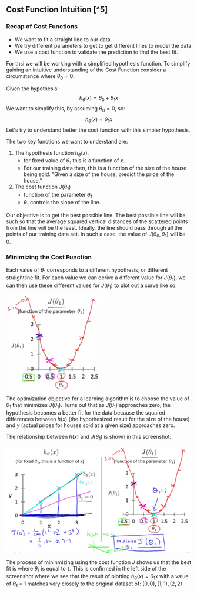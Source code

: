 ## Cost Function Intuition [^5]

### Recap of Cost Functions

* We want to fit a straight line to our data
* We try different parameters to get to get different lines to model the data
* We use a cost function to validate the prediction to find the best fit.

For thsi we will be working with a simplified hypothesis function. To simplify gaining an intuitive understanding of the Cost Function consider a circumstance where $\theta_{0} = 0$.

Given the hypothesis:
$$
h_{\theta}(x) = \theta_{0} + \theta_{1}x
$$
We want to simplify this, by assuming $\theta_{0} = 0$, so:
$$
h_{\theta}(x) = \theta_{1}x
$$
Let's try to understand better the cost function with this simpler hypothesis.

The two key functions we want to understand are:

1. The hypothesis function $h_{\theta}(x)$, 
   * for fixed value of $\theta_{1}$ this is a function of $x$.
   * For our training data then, this is a function of the size of the house being sold. "Given a size of the house, predict the price of the house."
2. The cost function $J(\theta_{1})$
   * function of the parameter $\theta_{1}$
   * $\theta_{1}$ controls the slope of the line.

Our objective is to get the best possible line. The best possible line will be such so that the average squared vertical distances of the scattered points from the line will be the least. Ideally, the line should pass through all the points of our training data set. In such a case, the value of $J(\theta_0, \theta_1)$ will be 0.

### Minimizing the Cost Function

Each value of $\theta_{1}$ corresponds to a different hypothesis, or different straightline fit.  For each value we can derive a different value for $J(\theta_{1})$,  we can then use these different values for $J(\theta_{1})$ to plot out a curve like so:

<img src="03-cost-function-intuition-1.assets/NBDraggedImage 2.png" style="zoom: 25%;" />

The optimization objective for a learning algorithm is to choose the value of $\theta_{1}$ that minimizes $J(\theta_{1})$. Turns out that as $J(\theta_{1})$ approaches zero, the hypothesis becomes a better fit for the data because the squared differences between $h(x)$ (the hypothesized result for the size of the house) and $y$ (actual prices for houses sold at a given size) approaches zero.

The relationship between $h(x)$ and $J(\theta_{1})$ is shown in this screenshot:

![image-20210226214128715](03-cost-function-intuition-1.assets/image-20210226214128715.png)

The process of mininmizing using the cost function $J$ shows us that the best fit is where $\theta_{1}$ is equal to `1`. This is confirmed in the left side of the screenshot where we see that the result of plotting $h_{\theta}(x) = \theta_{1}x$ with a value of $\theta_{1}$ = 1 matches very closely to the original dataset of: $(0, 0), (1, 1), (2, 2)$